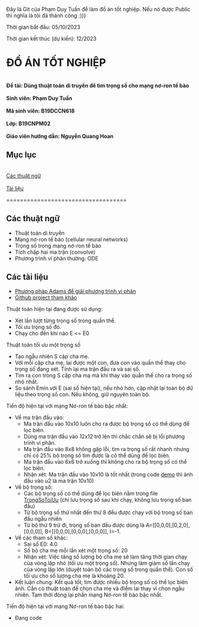 Đây là Git của Phạm Duy Tuấn để làm đồ án tốt nghiệp. Nếu nó được Public thì nghĩa là tôi đã thành công :)))

Thời gian bắt đầu: 05/10/2023

Thời gian kết thúc (dự kiến): 12/2023

# ĐỒ ÁN TỐT NGHIỆP
**<br>Đề tài: Dùng thuật toán di truyền để tìm trọng số cho mạng nơ-ron tế bào</br>
<br>Sinh viên: Phạm Duy Tuấn</br>
<br>Mã sinh viên: B19DCCN618</br>
<br>Lớp: B19CNPM02</br>
<br>Giáo viên hướng dẫn: Nguyễn Quang Hoan</br>**

## Mục lục
<br>[Các thuật ngữ](#ThuatNgu)</br>
<br>[Tài liệu](#TaiLieu)</br>

===================================
<a name="ThuatNgu"></a>
## Các thuật ngữ
- Thuật toán di truyền
- Mạng nơ-ron tế bào (cellular neural networks)
- Trọng số trong mạng nơ-ron tế bào
- Tích chập hai ma trận (convolve)
- Phương trình vi phân thường: ODE

<a name="TaiLieu"></a>
## Các tài liệu
- [Phương pháp Adams để giải phương trình vi phân](https://mathworld.wolfram.com/AdamsMethod.html)
- [Github project tham khảo](https://github.com/ankitaggarwal011/PyCNN)


Thuật toán hiện tại đang được sử dụng:
- Xét lần lượt từng trọng số trong quần thể.
- Tối ưu trọng số đó.
- Chạy cho đến khi nào E <= E0

Thuật toán tối ưu một trọng số
- Tạo ngẫu nhiên S cặp cha mẹ.
- Với mỗi cặp cha mẹ, lai được một con, đưa con vào quần thể thay cho trọng số đang xét. Tính lại ma trận đầu ra và sai số.  
- Tìm ra con trong S cặp cha mạ mà khi thay vào quần thể cho ra trọng số nhỏ nhất.
- So sánh Emin với E (sai số hiện tại), nếu nhỏ hơn, cập nhật lại toàn bộ dữ liệu theo trọng số con. Nếu không, giữ nguyên toàn bộ.

Tiến độ hiện tại với mạng Nơ-ron tế bào bậc nhất:
- Về ma trận đầu vào:
  - Ma trận đầu vào 10x10 luôn cho ra được bộ trọng số có thể dùng để lọc biên. 
  - Dùng ma trận đầu vào 12x12 trở lên thì chắc chắn sẽ bị lỗi phương trình vi phân.
  - Ma trận đầu vào 8x8 không gặp lỗi, tìm ra trọng số rất nhanh nhưng chỉ có 25% bộ trọng số tìm được là có thể dùng để lọc biên.
  - Ma trận đầu vào 6x6 trở xuống thì không cho ra bộ trọng số có thể lọc biên.
  - Nhận xét: Ma trận đầu vào 10x10 là tốt nhất (trong code [demo](/TimTrongSo.ipynb) thì ảnh đầu vào u2 là ma trận 10x10)
- Về bộ trọng số:
  - Các bộ trọng số có thể dùng để lọc biên nằm trong file [TrongSoToiUu](/TrongSoToiUu) (chỉ lưu trọng số sau khi chạy, không lưu trọng số ban đầu)
  - Từ bộ trọng số thứ nhất đến thứ 8 đều được chạy với bộ trọng số ban đầu ngẫu nhiên
  - Từ bộ thứ 9 trử đi, trọng số ban đầu được dùng là A=[[0,0,0],[0,2,0],[0,0,0]], B=[[0,0,0],[0,0,0],[0,0,0]], I=-1.
- Về các tham số khác:
  - Sai số E0: 4.0
  - Số bộ cha mẹ mỗi lần xét một trọng số: 20
  - Nhận xét: Việc tăng số lượng bộ cha mẹ sẽ làm tăng thời gian chạy của vòng lặp nhỏ (tối ưu một trọng số). Nhưng làm giảm số lần chạy của vòng lặp lớn (duyệt toàn bộ các trọng số trong quần thể). Con số tối ưu cho số lượng cha mẹ là khoảng 20.
- Kết luận chung: Kết quả tốt, tìm được nhiều bộ trọng số có thể lọc biên ảnh. Cần có thuật toán để chọn cha mẹ và điểm lai thay vì chọn ngẫu nhiên. Tạm thời đóng lại phần mạng Nơ-ron tế bào bậc nhất.

Tiến độ hiện tại với mạng Nơ-ron tế bào bậc hai:
- Đang code
